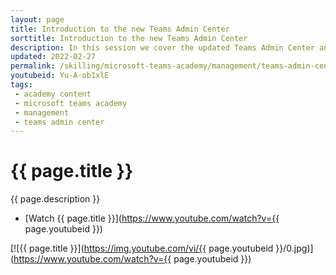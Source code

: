 ```yaml
---
layout: page
title: Introduction to the new Teams Admin Center
sorttitle: Introduction to the new Teams Admin Center
description: In this session we cover the updated Teams Admin Center and how to navigate to the different portions of Teams configuration. 
updated: 2022-02-27
permalink: /skilling/microsoft-teams-academy/management/teams-admin-center
youtubeid: Yu-A-ob1xlE
tags: 
 - academy content
 - microsoft teams academy
 - management
 - teams admin center
---
```


# {{ page.title }}

{{ page.description }}

* [Watch {{ page.title }}](https://www.youtube.com/watch?v={{ page.youtubeid }})

[![{{ page.title }}](https://img.youtube.com/vi/{{ page.youtubeid }}/0.jpg)](https://www.youtube.com/watch?v={{ page.youtubeid }})